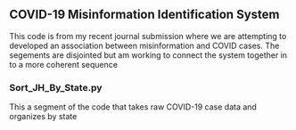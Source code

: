 ## COVID-19 Misinformation Identification System
This code is from my recent journal submission where we are attempting to developed an association between misinformation and COVID cases.
The segements are disjointed but am working to connect the system together in to a more coherent sequence 


 
### Sort_JH_By_State.py
This a segment of the code that takes raw COVID-19 case data and organizes by state 
